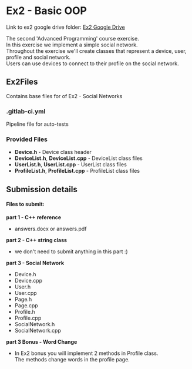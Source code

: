 # Ex2 - Basic OOP

Link to ex2 google drive folder: <a href="https://drive.google.com/drive/u/0/folders/1x4TVbg17V8cGKTxEMxPzkoAdTLR6ZVLK/" target="_blank">Ex2 Google Drive</a>

The second 'Advanced Programming' course exercise.
<br/>In this exercise we implement a simple social network.
<br/>Throughout the exercise we'll create classes that represent a device, user, profile and social network.
<br/>Users can use devices to connect to their profile on the social network. 


## Ex2Files
Contains base files for of Ex2 - Social Networks

### .gitlab-ci.yml
Pipeline file for auto-tests

### Provided Files
- **Device.h** - Device class header
- **DeviceList.h**, **DeviceList.cpp** - DeviceList class files
- **UserList.h**, **UserList.cpp** - UserList class files
- **ProfileList.h**, **ProfileList.cpp** - ProfileList class files

## Submission details

#### Files to submit:

**part 1 - C++ reference**
- answers.docx or answers.pdf

**part 2 - C++ string class**
- we don't need to submit anything in this part :)

**part 3 - Social Network**
- Device.h
- Device.cpp
- User.h
- User.cpp
- Page.h
- Page.cpp
- Profile.h
- Profile.cpp
- SocialNetwork.h
- SocialNetwork.cpp

**part 3 Bonus - Word Change**
- In Ex2 bonus you will implement 2 methods in Profile class.
<br/>The methods change words in the profile page.
